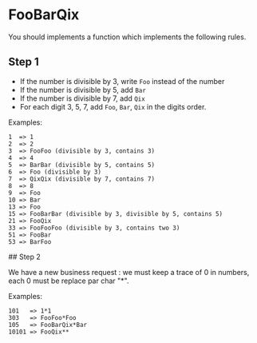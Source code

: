 # FooBarQix

You should implements a function which implements the following rules.

## Step 1

* If the number is divisible by 3, write `Foo` instead of the number
* If the number is divisible by 5, add `Bar`
* If the number is divisible by 7, add `Qix`
* For each digit 3, 5, 7, add `Foo`, `Bar`, `Qix` in the digits order.
 
Examples:

    1  => 1
    2  => 2
    3  => FooFoo (divisible by 3, contains 3)
    4  => 4
    5  => BarBar (divisible by 5, contains 5)
    6  => Foo (divisible by 3)
    7  => QixQix (divisible by 7, contains 7)
    8  => 8
    9  => Foo
    10 => Bar
    13 => Foo
    15 => FooBarBar (divisible by 3, divisible by 5, contains 5)
    21 => FooQix
    33 => FooFooFoo (divisible by 3, contains two 3)
    51 => FooBar
    53 => BarFoo


## Step 2

We have a new business request : we must keep a trace of 0 in numbers, each 0 must be replace par char "*".

Examples:
    
    101   => 1*1
    303   => FooFoo*Foo
    105   => FooBarQix*Bar
    10101 => FooQix**
